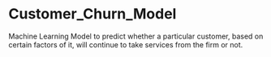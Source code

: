 # Customer_Churn_Model
Machine Learning Model to predict whether a particular customer, based on certain factors of it, will continue to take services from the firm or not. 
